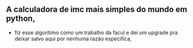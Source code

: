 ## A calculadora de imc mais simples do mundo em python, 
- fiz esse algoritimo como um trabalho da facul e dei um upgrade pra deixar salvo aqui por nenhuma razão especifica, 